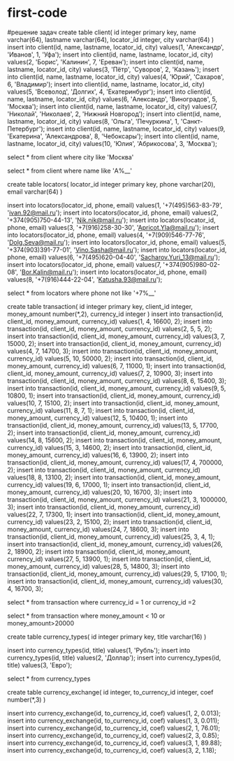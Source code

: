 # first-code
#решение задач
create table client(
    id integer primary key,
    name varchar(64),
    lastname varchar(64),
    locator_id integer,
    city varchar(64)
)
insert into client(id, name, lastname, locator_id, city) values(1, 'Александр', 'Иванов', 1, 'Уфа');
insert into client(id, name, lastname, locator_id, city) values(2, 'Борис', 'Калинин', 7, 'Ереван');
insert into client(id, name, lastname, locator_id, city) values(3, 'Пётр', 'Суворов', 2, 'Казань');
insert into client(id, name, lastname, locator_id, city) values(4, 'Юрий', 'Сахаров', 6, 'Владимир');
insert into client(id, name, lastname, locator_id, city) values(5, 'Всеволод', 'Долгих', 4, 'Екатеринбург');
insert into client(id, name, lastname, locator_id, city) values(6, 'Александр', 'Виноградов', 5, 'Москва');
insert into client(id, name, lastname, locator_id, city) values(7, 'Николай', 'Николаев', 2, 'Нижний Новгород');
insert into client(id, name, lastname, locator_id, city) values(8, 'Ольга', 'Печуркина', 1, 'Санкт-Петербург');
insert into client(id, name, lastname, locator_id, city) values(9, 'Екатерина', 'Александрова', 8, 'Чебоксары');
insert into client(id, name, lastname, locator_id, city) values(10, 'Юлия', 'Абрикосова', 3, 'Москва');

select * from client
where city like 'Москва'

select * from client
where name like 'А%__'

create table locators(
    locator_id integer primary key,
    phone varchar(20),
    email varchar(64)
)

insert into locators(locator_id, phone, email) values(1, '+7(495)563-83-79', 'ivan.92@mail.ru');
insert into locators(locator_id, phone, email) values(2, '+374(905)750-44-13', 'Nik.nik@mail.ru');
insert into locators(locator_id, phone, email) values(3, '+7(916)258-30-30', 'Apricot.Yla@mail.ru');
insert into locators(locator_id, phone, email) values(4, '+7(909)546-77-76', 'Dolg.Seva@mail.ru');
insert into locators(locator_id, phone, email) values(5, '+374(903)391-77-01', 'Vino.Sasha@mail.ru');
insert into locators(locator_id, phone, email) values(6, '+7(495)620-04-40', 'Sacharov.Yuri_13@mail.ru');
insert into locators(locator_id, phone, email) values(7, '+374(905)980-02-08', 'Bor.Kalin@mail.ru');
insert into locators(locator_id, phone, email) values(8, '+7(916)444-22-04', 'Katusha.93@mail.ru');


select * from locators
where phone not like '+7%__'


create table transaction(
    id integer primary key,
    client_id integer,
    money_amount number(*,2),
    currency_id integer
)
insert into transaction(id, client_id, money_amount, currency_id) values(1, 4, 16600, 2);
insert into transaction(id, client_id, money_amount, currency_id) values(2, 5, 5, 2);
insert into transaction(id, client_id, money_amount, currency_id) values(3, 7, 15000, 2);
insert into transaction(id, client_id, money_amount, currency_id) values(4, 7, 14700, 3);
insert into transaction(id, client_id, money_amount, currency_id) values(5, 10, 50000, 2);
insert into transaction(id, client_id, money_amount, currency_id) values(6, 7, 11000, 1);
insert into transaction(id, client_id, money_amount, currency_id) values(7, 2, 10900, 3);
insert into transaction(id, client_id, money_amount, currency_id) values(8, 6, 15400, 3);
insert into transaction(id, client_id, money_amount, currency_id) values(9, 5, 10800, 1);
insert into transaction(id, client_id, money_amount, currency_id) values(10, 7, 15100, 2);
insert into transaction(id, client_id, money_amount, currency_id) values(11, 8, 7, 1);
insert into transaction(id, client_id, money_amount, currency_id) values(12, 5, 10400, 1);
insert into transaction(id, client_id, money_amount, currency_id) values(13, 5, 17700, 2);
insert into transaction(id, client_id, money_amount, currency_id) values(14, 8, 15600, 2);
insert into transaction(id, client_id, money_amount, currency_id) values(15, 3, 14600, 2);
insert into transaction(id, client_id, money_amount, currency_id) values(16, 6, 13900, 2);
insert into transaction(id, client_id, money_amount, currency_id) values(17, 4, 700000, 2);
insert into transaction(id, client_id, money_amount, currency_id) values(18, 8, 13100, 2);
insert into transaction(id, client_id, money_amount, currency_id) values(19, 6, 17000, 1);
insert into transaction(id, client_id, money_amount, currency_id) values(20, 10, 16700, 3);
insert into transaction(id, client_id, money_amount, currency_id) values(21, 3, 1000000, 3);
insert into transaction(id, client_id, money_amount, currency_id) values(22, 7, 17300, 1);
insert into transaction(id, client_id, money_amount, currency_id) values(23, 2, 15100, 2);
insert into transaction(id, client_id, money_amount, currency_id) values(24, 7, 18600, 3);
insert into transaction(id, client_id, money_amount, currency_id) values(25, 3, 4, 1);
insert into transaction(id, client_id, money_amount, currency_id) values(26, 2, 18900, 2);
insert into transaction(id, client_id, money_amount, currency_id) values(27, 5, 13900, 1);
insert into transaction(id, client_id, money_amount, currency_id) values(28, 5, 14800, 3);
insert into transaction(id, client_id, money_amount, currency_id) values(29, 5, 17100, 1);
insert into transaction(id, client_id, money_amount, currency_id) values(30, 4, 16700, 3);




select * from transaction
where currency_id = 1 or currency_id =2


select * from transaction
where money_amount < 10 or money_amount>20000

create table currency_types(
    id integer primary key,
    title varchar(16)
)

insert into currency_types(id, title) values(1, 'Рубль');
insert into currency_types(id, title) values(2, 'Доллар');
insert into currency_types(id, title) values(3, 'Евро');


select * from currency_types



create table currency_exchange( 
    id integer, 
    to_currency_id integer, 
    coef number(*,3) 
)



insert into currency_exchange(id, to_currency_id, coef) values(1, 2, 0.013);
insert into currency_exchange(id, to_currency_id, coef) values(1, 3, 0.011);
insert into currency_exchange(id, to_currency_id, coef) values(2, 1, 76.01);
insert into currency_exchange(id, to_currency_id, coef) values(2, 3, 0.85);
insert into currency_exchange(id, to_currency_id, coef) values(3, 1, 89.88);
insert into currency_exchange(id, to_currency_id, coef) values(3, 2, 1.18);
